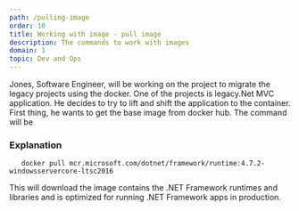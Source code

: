 ```yaml
---
path: /pulling-image
order: 10
title: Working with image - pull image
description: The commands to work with images
domain: 1
topic: Dev and Ops
---
```


Jones, Software Engineer, will be working on the project to migrate the legacy projects using the docker. One of the projects is legacy.Net MVC application. He decides to try to lift and shift the application to the container. First thing, he wants to get the base image from docker hub. The command will be

### Explanation


```
   docker pull mcr.microsoft.com/dotnet/framework/runtime:4.7.2-windowsservercore-ltsc2016
```

This will download the image contains the .NET Framework runtimes and libraries and is optimized for running .NET Framework apps in production.

<!--end-->